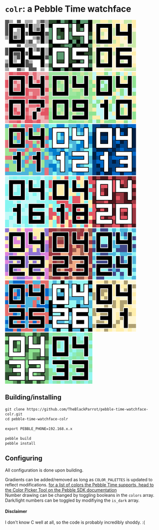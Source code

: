 # `colr`: a Pebble Time watchface

![](https://github.com/TheBlackParrot/pebble-time-watchface-colr/blob/master/screenshots/wf1.png?raw=true)![](https://github.com/TheBlackParrot/pebble-time-watchface-colr/blob/master/screenshots/wf2.png?raw=true)![](https://github.com/TheBlackParrot/pebble-time-watchface-colr/blob/master/screenshots/wf3.png?raw=true)![](https://github.com/TheBlackParrot/pebble-time-watchface-colr/blob/master/screenshots/wf4.png?raw=true)![](https://github.com/TheBlackParrot/pebble-time-watchface-colr/blob/master/screenshots/wf5.png?raw=true)![](https://github.com/TheBlackParrot/pebble-time-watchface-colr/blob/master/screenshots/wf6.png?raw=true)![](https://github.com/TheBlackParrot/pebble-time-watchface-colr/blob/master/screenshots/wf7.png?raw=true)![](https://github.com/TheBlackParrot/pebble-time-watchface-colr/blob/master/screenshots/wf8.png?raw=true)![](https://github.com/TheBlackParrot/pebble-time-watchface-colr/blob/master/screenshots/wf9.png?raw=true)![](https://github.com/TheBlackParrot/pebble-time-watchface-colr/blob/master/screenshots/wf10.png?raw=true)![](https://github.com/TheBlackParrot/pebble-time-watchface-colr/blob/master/screenshots/wf11.png?raw=true)![](https://github.com/TheBlackParrot/pebble-time-watchface-colr/blob/master/screenshots/wf12.png?raw=true)![](https://github.com/TheBlackParrot/pebble-time-watchface-colr/blob/master/screenshots/wf13.png?raw=true)![](https://github.com/TheBlackParrot/pebble-time-watchface-colr/blob/master/screenshots/wf14.png?raw=true)![](https://github.com/TheBlackParrot/pebble-time-watchface-colr/blob/master/screenshots/wf15.png?raw=true)![](https://github.com/TheBlackParrot/pebble-time-watchface-colr/blob/master/screenshots/wf16.png?raw=true)![](https://github.com/TheBlackParrot/pebble-time-watchface-colr/blob/master/screenshots/wf17.png?raw=true)![](https://github.com/TheBlackParrot/pebble-time-watchface-colr/blob/master/screenshots/wf18.png?raw=true)![](https://github.com/TheBlackParrot/pebble-time-watchface-colr/blob/master/screenshots/wf19.png?raw=true)![](https://github.com/TheBlackParrot/pebble-time-watchface-colr/blob/master/screenshots/wf20.png?raw=true)

## Building/installing
```
git clone https://github.com/TheBlackParrot/pebble-time-watchface-colr.git
cd pebble-time-watchface-colr

export PEBBLE_PHONE=192.168.x.x

pebble build
pebble install
```

## Configuring
All configuration is done upon building.

Gradients can be added/removed as long as `COLOR_PALETTES` is updated to reflect modifications. [for a list of colors the Pebble Time supports, head to the Color Picker Tool on the Pebble SDK documentation](https://developer.pebble.com/guides/tools-and-resources/color-picker/)  
Number drawing can be changed by toggling booleans in the `colors` array.  
Dark/light numbers can be toggled by modifiying the `is_dark` array.

#### Disclaimer
I don't know C well at all, so the code is probably incredibly shoddy. :(